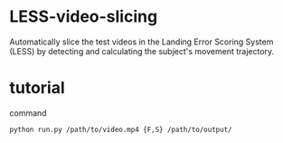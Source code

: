 # LESS-video-slicing
Automatically slice the test videos in the Landing Error Scoring System (LESS) by detecting and calculating the subject's movement trajectory.

# tutorial
command
```
python run.py /path/to/video.mp4 {F,S} /path/to/output/
```

